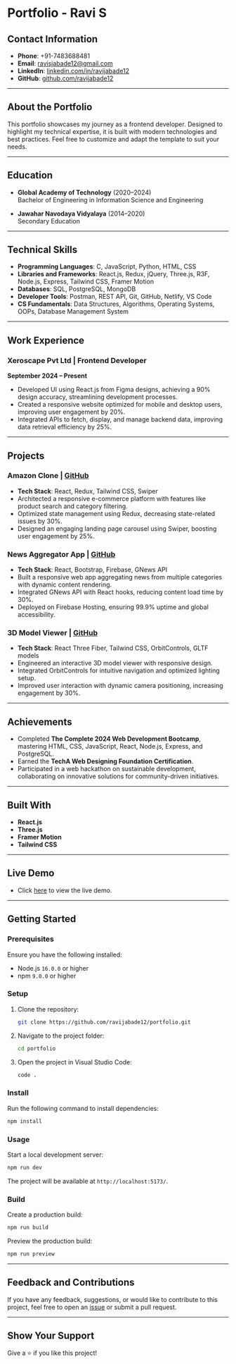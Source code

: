 # Portfolio - Ravi S

## Contact Information

- **Phone**: +91-7483688481
- **Email**: [ravisjabade12@gmail.com](mailto:ravisjabade12@gmail.com)
- **LinkedIn**: [linkedin.com/in/ravijabade12](https://linkedin.com/in/ravijabade12)
- **GitHub**: [github.com/ravijabade12](https://github.com/ravijabade12)

---

## About the Portfolio

This portfolio showcases my journey as a frontend developer. Designed to highlight my technical expertise, it is built with modern technologies and best practices. Feel free to customize and adapt the template to suit your needs.

---

## Education

- **Global Academy of Technology** (2020–2024)  
  Bachelor of Engineering in Information Science and Engineering

- **Jawahar Navodaya Vidyalaya** (2014–2020)  
  Secondary Education

---

## Technical Skills

- **Programming Languages**: C, JavaScript, Python, HTML, CSS
- **Libraries and Frameworks**: React.js, Redux, jQuery, Three.js, R3F, Node.js, Express, Tailwind CSS, Framer Motion
- **Databases**: SQL, PostgreSQL, MongoDB
- **Developer Tools**: Postman, REST API, Git, GitHub, Netlify, VS Code
- **CS Fundamentals**: Data Structures, Algorithms, Operating Systems, OOPs, Database Management System

---

## Work Experience

### Xeroscape Pvt Ltd | Frontend Developer

**September 2024 – Present**

- Developed UI using React.js from Figma designs, achieving a 90% design accuracy, streamlining development processes.
- Created a responsive website optimized for mobile and desktop users, improving user engagement by 20%.
- Integrated APIs to fetch, display, and manage backend data, improving data retrieval efficiency by 25%.

---

## Projects

### Amazon Clone | [GitHub](https://github.com/ravijabade12/amazon-clone)

- **Tech Stack**: React, Redux, Tailwind CSS, Swiper
- Architected a responsive e-commerce platform with features like product search and category filtering.
- Optimized state management using Redux, decreasing state-related issues by 30%.
- Designed an engaging landing page carousel using Swiper, boosting user engagement by 25%.

### News Aggregator App | [GitHub](https://github.com/ravijabade12/news-aggregator)

- **Tech Stack**: React, Bootstrap, Firebase, GNews API
- Built a responsive web app aggregating news from multiple categories with dynamic content rendering.
- Integrated GNews API with React hooks, reducing content load time by 30%.
- Deployed on Firebase Hosting, ensuring 99.9% uptime and global accessibility.

### 3D Model Viewer | [GitHub](https://github.com/ravijabade12/3d-model-viewer)

- **Tech Stack**: React Three Fiber, Tailwind CSS, OrbitControls, GLTF models
- Engineered an interactive 3D model viewer with responsive design.
- Integrated OrbitControls for intuitive navigation and optimized lighting setup.
- Improved user interaction with dynamic camera positioning, increasing engagement by 30%.

---

## Achievements

- Completed **The Complete 2024 Web Development Bootcamp**, mastering HTML, CSS, JavaScript, React, Node.js, Express, and PostgreSQL.
- Earned the **TechA Web Designing Foundation Certification**.
- Participated in a web hackathon on sustainable development, collaborating on innovative solutions for community-driven initiatives.

---

## Built With

- **React.js**
- **Three.js**
- **Framer Motion**
- **Tailwind CSS**

---

## Live Demo

- Click [here](https://ravi-portfolio.netlify.app/) to view the live demo.

---

## Getting Started

### Prerequisites

Ensure you have the following installed:

- Node.js `16.0.0` or higher
- npm `9.0.0` or higher

### Setup

1. Clone the repository:

   ```bash
   git clone https://github.com/ravijabade12/portfolio.git
   ```

2. Navigate to the project folder:

   ```bash
   cd portfolio
   ```

3. Open the project in Visual Studio Code:
   ```bash
   code .
   ```

### Install

Run the following command to install dependencies:

```bash
npm install
```

### Usage

Start a local development server:

```bash
npm run dev
```

The project will be available at `http://localhost:5173/`.

### Build

Create a production build:

```bash
npm run build
```

Preview the production build:

```bash
npm run preview
```

---

## Feedback and Contributions

If you have any feedback, suggestions, or would like to contribute to this project, feel free to open an [issue](../../issues/) or submit a pull request.

---

## Show Your Support

Give a ⭐️ if you like this project!
